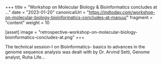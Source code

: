 +++
title = "Workshop on Molecular Biology & Bioinformatics concludes at ..."
date = "2023-01-20"
canonicalUrl = "https://indtoday.com/workshop-on-molecular-biology-bioinformatics-concludes-at-manuu/"
fragment = "content"
weight = 10

[asset]
    image = "retrospective-workshop-on-molecular-biology-bioinformatics-concludes-at.png"
+++

The technical session-I on Bioinformatics- basics to advances in the genome 
sequence analysis was dealt with by Dr. Arvind Setti, Genome analyst, Ruha 
Life...
